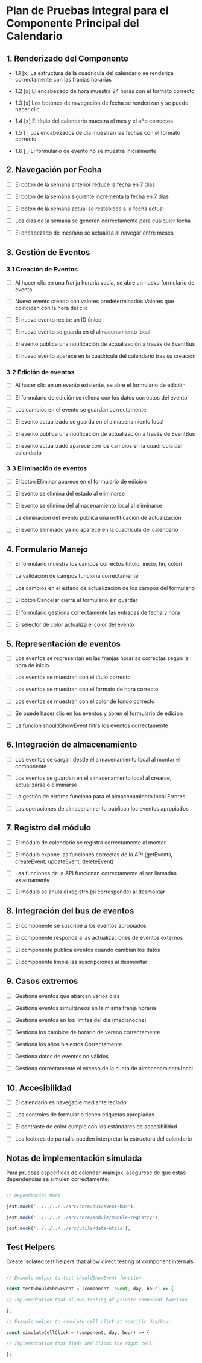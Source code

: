 # Plan de Pruebas Integral para el Componente Principal del Calendario

## 1. Renderizado del Componente

- 1.1 [x] La estructura de la cuadrícula del calendario se renderiza correctamente con las franjas horarias

- 1.2 [x] El encabezado de hora muestra 24 horas con el formato correcto

- 1.3 [x] Los botones de navegación de fecha se renderizan y se puede hacer clic

- 1.4 [x] El título del calendario muestra el mes y el año correctos

- 1.5 [ ] Los encabezados de día muestran las fechas con el formato correcto

- 1.6 [ ] El formulario de evento no se muestra inicialmente

## 2. Navegación por Fecha

- [ ] El botón de la semana anterior reduce la fecha en 7 días

- [ ] El botón de la semana siguiente incrementa la fecha en 7 días

- [ ] El botón de la semana actual se restablece a la fecha actual

- [ ] Los días de la semana se generan correctamente para cualquier fecha

- [ ] El encabezado de mes/año se actualiza al navegar entre meses

## 3. Gestión de Eventos

### 3.1 Creación de Eventos

- [ ] Al hacer clic en una franja horaria vacía, se abre un nuevo formulario de evento

- [ ] Nuevo evento creado con valores predeterminados Valores que coinciden con la hora del clic

- [ ] El nuevo evento recibe un ID único

- [ ] El nuevo evento se guarda en el almacenamiento local

- [ ] El evento publica una notificación de actualización a través de EventBus

- [ ] El nuevo evento aparece en la cuadrícula del calendario tras su creación

### 3.2 Edición de eventos

- [ ] Al hacer clic en un evento existente, se abre el formulario de edición

- [ ] El formulario de edición se rellena con los datos correctos del evento

- [ ] Los cambios en el evento se guardan correctamente

- [ ] El evento actualizado se guarda en el almacenamiento local

- [ ] El evento publica una notificación de actualización a través de EventBus

- [ ] El evento actualizado aparece con los cambios en la cuadrícula del calendario

### 3.3 Eliminación de eventos

- [ ] El botón Eliminar aparece en el formulario de edición

- [ ] El evento se elimina del estado al eliminarse

- [ ] El evento se elimina del almacenamiento local al eliminarse

- [ ] La eliminación del evento publica una notificación de actualización

- [ ] El evento eliminado ya no aparece en la cuadrícula del calendario

## 4. Formulario Manejo

- [ ] El formulario muestra los campos correctos (título, inicio, fin, color)

- [ ] La validación de campos funciona correctamente

- [ ] Los cambios en el estado de actualización de los campos del formulario

- [ ] El botón Cancelar cierra el formulario sin guardar

- [ ] El formulario gestiona correctamente las entradas de fecha y hora

- [ ] El selector de color actualiza el color del evento

## 5. Representación de eventos

- [ ] Los eventos se representan en las franjas horarias correctas según la hora de inicio

- [ ] Los eventos se muestran con el título correcto

- [ ] Los eventos se muestran con el formato de hora correcto

- [ ] Los eventos se muestran con el color de fondo correcto

- [ ] Se puede hacer clic en los eventos y abren el formulario de edición

- [ ] La función shouldShowEvent filtra los eventos correctamente

## 6. Integración de almacenamiento

- [ ] Los eventos se cargan desde el almacenamiento local al montar el componente

- [ ] Los eventos se guardan en el almacenamiento local al crearse, actualizarse o eliminarse

- [ ] La gestión de errores funciona para el almacenamiento local Errores

- [ ] Las operaciones de almacenamiento publican los eventos apropiados

## 7. Registro del módulo

- [ ] El módulo de calendario se registra correctamente al montar

- [ ] El módulo expone las funciones correctas de la API (getEvents, createEvent, updateEvent, deleteEvent)

- [ ] Las funciones de la API funcionan correctamente al ser llamadas externamente

- [ ] El módulo se anula el registro (si corresponde) al desmontar

## 8. Integración del bus de eventos

- [ ] El componente se suscribe a los eventos apropiados

- [ ] El componente responde a las actualizaciones de eventos externos

- [ ] El componente publica eventos cuando cambian los datos

- [ ] El componente limpia las suscripciones al desmontar

## 9. Casos extremos

- [ ] Gestiona eventos que abarcan varios días

- [ ] Gestiona eventos simultáneos en la misma franja horaria

- [ ] Gestiona eventos en los límites del día (medianoche)

- [ ] Gestiona los cambios de horario de verano correctamente

- [ ] Gestiona los años bisiestos Correctamente

- [ ] Gestiona datos de eventos no válidos

- [ ] Gestiona correctamente el exceso de la cuota de almacenamiento local

## 10. Accesibilidad

- [ ] El calendario es navegable mediante teclado

- [ ] Los controles de formulario tienen etiquetas apropiadas

- [ ] El contraste de color cumple con los estándares de accesibilidad

- [ ] Los lectores de pantalla pueden interpretar la estructura del calendario

## Notas de implementación simulada

Para pruebas específicas de calendar-main.jsx, asegúrese de que estas dependencias se simulen correctamente:
```javascript

// Dependencias Mock

jest.mock('../../../../src/core/bus/event-bus');

jest.mock('../../../../src/core/module/module-registry');

jest.mock('../../../../src/utils/date-utils');

```

## Test Helpers

Create isolated test helpers that allow direct testing of component internals:

```javascript

// Example helper to test shouldShowEvent function

const testShouldShowEvent = (component, event, day, hour) => {

// Implementation that allows testing of private component function

};

// Example helper to simulate cell click at specific day/hour

const simulateCellClick = (component, day, hour) => {

// Implementation that finds and clicks the right cell

};

```